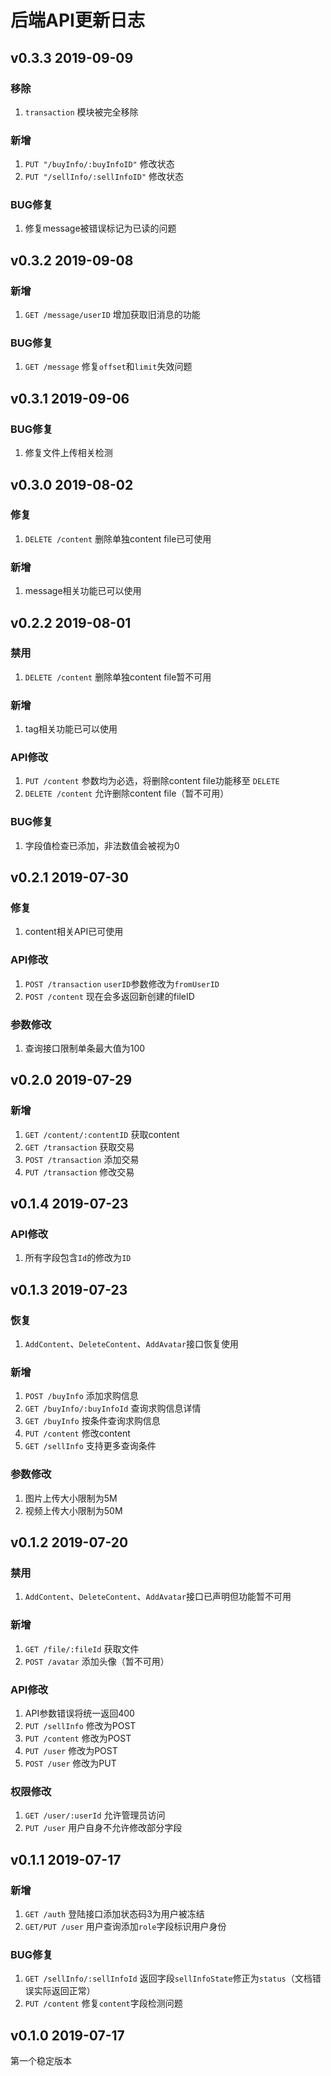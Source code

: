 # 后端API更新日志
## v0.3.3 2019-09-09
### 移除
1. `transaction` 模块被完全移除

### 新增
1. `PUT "/buyInfo/:buyInfoID"` 修改状态
2. `PUT "/sellInfo/:sellInfoID"` 修改状态

### BUG修复
1. 修复message被错误标记为已读的问题

## v0.3.2 2019-09-08
### 新增
1. `GET /message/userID` 增加获取旧消息的功能

### BUG修复
1. `GET /message` 修复`offset`和`limit`失效问题

## v0.3.1 2019-09-06
### BUG修复
1. 修复文件上传相关检测

## v0.3.0 2019-08-02
### 修复
1. `DELETE /content` 删除单独content file已可使用

### 新增
1. message相关功能已可以使用

## v0.2.2 2019-08-01
### 禁用
1. `DELETE /content` 删除单独content file暂不可用

### 新增
1. tag相关功能已可以使用

### API修改
1. `PUT /content` 参数均为必选，将删除content file功能移至 `DELETE`
2. `DELETE /content` 允许删除content file（暂不可用）

### BUG修复
1. 字段值检查已添加，非法数值会被视为0

## v0.2.1 2019-07-30
### 修复
1. content相关API已可使用

### API修改
1. `POST /transaction` `userID`参数修改为`fromUserID`
2. `POST /content` 现在会多返回新创建的fileID

### 参数修改
1. 查询接口限制单条最大值为100

## v0.2.0 2019-07-29
### 新增
1. `GET /content/:contentID` 获取content
2. `GET /transaction` 获取交易
3. `POST /transaction` 添加交易
4. `PUT /transaction` 修改交易

## v0.1.4 2019-07-23
### API修改
1. 所有字段包含`Id`的修改为`ID`

## v0.1.3 2019-07-23
### 恢复
1. `AddContent`、`DeleteContent`、`AddAvatar`接口恢复使用

### 新增
1. `POST /buyInfo` 添加求购信息
2. `GET /buyInfo/:buyInfoId` 查询求购信息详情
3. `GET /buyInfo` 按条件查询求购信息
4. `PUT /content` 修改content
5. `GET /sellInfo` 支持更多查询条件

### 参数修改
1. 图片上传大小限制为5M
2. 视频上传大小限制为50M

## v0.1.2 2019-07-20
### 禁用
1. `AddContent`、`DeleteContent`、`AddAvatar`接口已声明但功能暂不可用

### 新增
1. `GET /file/:fileId` 获取文件
2. `POST /avatar` 添加头像（暂不可用）

### API修改
1. API参数错误将统一返回400
2. `PUT /sellInfo` 修改为POST
3. `PUT /content` 修改为POST
4. `PUT /user` 修改为POST
5. `POST /user` 修改为PUT

### 权限修改
1. `GET /user/:userId` 允许管理员访问
2. `PUT /user` 用户自身不允许修改部分字段

## v0.1.1 2019-07-17
### 新增
1. `GET /auth` 登陆接口添加状态码3为用户被冻结
2. `GET/PUT /user` 用户查询添加`role`字段标识用户身份

### BUG修复
1. `GET /sellInfo/:sellInfoId` 返回字段`sellInfoState`修正为`status`（文档错误实际返回正常）
2. `PUT /content` 修复`content`字段检测问题

## v0.1.0 2019-07-17
第一个稳定版本
